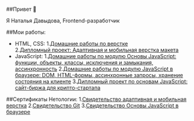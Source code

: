 ##Привет 👋

Я Наталья Давыдова, Frontend-разработчик

##Мои работы:  
+ HTML, CSS: 
  1.[Домашние работы по верстке](https://codepen.io/natasha01013)  
  2.[Дипломный проект: Адаптивная и мобильная верстка макета](https://github.com/Natasha01013/Mq-diplom)  
+ JavaScript:
  1.[Домашние работы по модулю Основы JavaScript: функции, объекты, классы, исключения и замыкания, ассинхронность](https://github.com/Natasha01013/bjs-2-homeworks) 
  2.[Домашние работы по модулю JavaScript в браузере: DOM, HTML-формы, ассинхронные запросы, хранение состояния на клиенте](https://github.com/Natasha01013/bhj-homeworks/tree/master)
  3.[Дипломный проект по основам JavaScript: сайт-биржа для крипто-стартапа](https://github.com/Natasha01013/bjs-diplom/tree/master)

##Сертификаты Нетологии:
1.[Свидетельство адаптивная и мобильная верстка](https://disk.yandex.ru/i/n171D-JVBVQE-g) 
2.[Свидетельство Git](https://disk.yandex.ru/d/4fh2kUfahkUsjg) 
3.[Свидетельство Основы JavaScript в браузере](https://disk.yandex.ru/d/RNvp0S-8sFcgww) 
